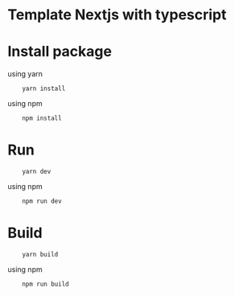 # Template Nextjs with typescript

# Install package

using yarn

```
    yarn install
```

using npm

```
    npm install
```

# Run

```
    yarn dev
```

using npm

```
    npm run dev
```

# Build

```
    yarn build
```

using npm

```
    npm run build
```
